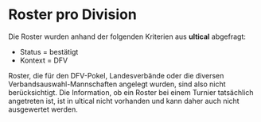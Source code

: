 # Roster pro Division
Die Roster wurden anhand der folgenden Kriterien aus **ultical** abgefragt:
* Status = bestätigt
* Kontext = DFV

Roster, die für den DFV-Pokel, Landesverbände oder die diversen Verbandsauswahl-Mannschaften angelegt wurden, sind also nicht berücksichtigt. Die Information, ob ein Roster bei einem Turnier tatsächlich angetreten ist, ist in ultical nicht vorhanden und kann daher auch nicht ausgewertet werden.
